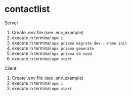 # contactlist
Server
1. Create .env file (see .env_example)
2. execute in terminal ```npm i```
3. execute in terminal ```npx prisma migrate dev --name init```
4. execute in terminal ```npx prisma generate```
5. execute in terminal ```npx prisma db seed```
6. execute in terminal ```npm start```

Client
1. Create .env file (see .env_example)
2. execute in terminal ```npm i```
3. execute in terminal ```npm start```
